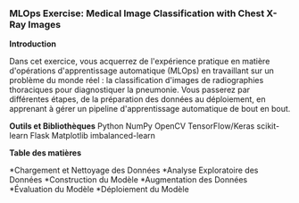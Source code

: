 ### MLOps Exercise: Medical Image Classification with Chest X-Ray Images

**Introduction**

Dans cet exercice, vous acquerrez de l'expérience pratique en matière d'opérations d'apprentissage automatique (MLOps) en travaillant sur un problème du monde réel : la classification d'images de radiographies thoraciques pour diagnostiquer la pneumonie. Vous passerez par différentes étapes, de la préparation des données au déploiement, en apprenant à gérer un pipeline d'apprentissage automatique de bout en bout.


**Outils et Bibliothèques**
Python
NumPy
OpenCV
TensorFlow/Keras
scikit-learn
Flask
Matplotlib
imbalanced-learn

**Table des matières**

*Chargement et Nettoyage des Données
*Analyse Exploratoire des Données 
*Construction du Modèle
*Augmentation des Données
*Évaluation du Modèle
*Déploiement du Modèle 
